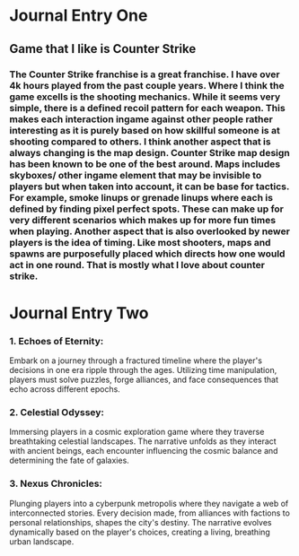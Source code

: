 # Journal Entry One

## Game that I like is Counter Strike

### The Counter Strike franchise is a great franchise. I have over 4k hours played from the past couple years. Where I think the game excells is the shooting mechanics. While it seems very simple, there is a defined recoil pattern for each weapon. This makes each interaction ingame against other people rather interesting as it is purely based on how skillful someone is at shooting compared to others. I think another aspect that is always changing is the map design. Counter Strike map design has been known to be one of the best around. Maps includes skyboxes/ other ingame element that may be invisible to players but when taken into account, it can be base for tactics. For example, smoke linups or grenade linups where each is defined by finding pixel perfect spots. These can make up for very different scenarios which makes up for more fun times when playing. Another aspect that is also overlooked by newer players is the idea of timing. Like most shooters, maps and spawns are purposefully placed which directs how one would act in one round. That is mostly what I love about counter strike.

# Journal Entry Two

### 1. Echoes of Eternity:
Embark on a journey through a fractured timeline where the player's decisions in one era ripple through the ages. Utilizing time manipulation, players must solve puzzles, forge alliances, and face consequences that echo across different epochs.

### 2. Celestial Odyssey:
Immersing players in a cosmic exploration game where they traverse breathtaking celestial landscapes. The narrative unfolds as they interact with ancient beings, each encounter influencing the cosmic balance and determining the fate of galaxies.

### 3. Nexus Chronicles:
Plunging players into a cyberpunk metropolis where they navigate a web of interconnected stories. Every decision made, from alliances with factions to personal relationships, shapes the city's destiny. The narrative evolves dynamically based on the player's choices, creating a living, breathing urban landscape.

